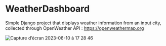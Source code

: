# WeatherDashboard

Simple Django project that displays weather information from an input city, collected through OpenWeather API : https://openweathermap.org

![Capture d’écran 2023-06-10 à 17 28 46](https://github.com/MaximeDeconinck/WeatherDjango/assets/83770758/132ad3c7-80c9-4a4c-990a-d47a5d195a06)
